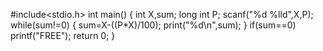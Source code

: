 #include<stdio.h>
int main()
{
int X,sum;
long int P;
scanf("%d %lld",X,P);
while(sum!=0)
{
sum=X-((P*X)/100);
print("%d\n",sum);
}
if(sum==0)
printf("FREE");
return 0;
}


